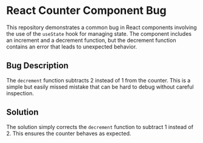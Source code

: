# React Counter Component Bug
This repository demonstrates a common bug in React components involving the use of the `useState` hook for managing state. The component includes an increment and a decrement function, but the decrement function contains an error that leads to unexpected behavior.

## Bug Description
The `decrement` function subtracts 2 instead of 1 from the counter. This is a simple but easily missed mistake that can be hard to debug without careful inspection.

## Solution
The solution simply corrects the `decrement` function to subtract 1 instead of 2.  This ensures the counter behaves as expected.